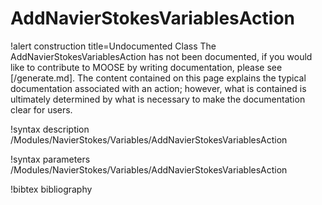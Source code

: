 <!-- MOOSE Documentation Stub: Remove this when content is added. -->

# AddNavierStokesVariablesAction

!alert construction title=Undocumented Class
The AddNavierStokesVariablesAction has not been documented, if you would like to contribute to MOOSE by writing
documentation, please see [/generate.md]. The content contained on this page explains the typical
documentation associated with an action; however, what is contained is ultimately determined by what
is necessary to make the documentation clear for users.

!syntax description /Modules/NavierStokes/Variables/AddNavierStokesVariablesAction

!syntax parameters /Modules/NavierStokes/Variables/AddNavierStokesVariablesAction

!bibtex bibliography
